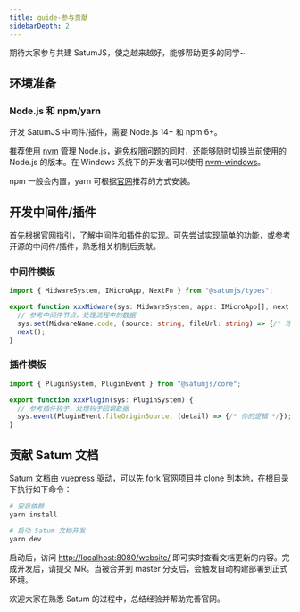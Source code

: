```yaml
---
title: guide-参与贡献
sidebarDepth: 2
---
```


期待大家参与共建 SatumJS，使之越来越好，能够帮助更多的同学~

## 环境准备

### Node.js 和 npm/yarn

开发 SatumJS 中间件/插件，需要 Node.js 14+ 和 npm 6+。

推荐使用 [nvm](https://github.com/nvm-sh/nvm) 管理 Node.js，避免权限问题的同时，还能够随时切换当前使用的 Node.js 的版本。在 Windows 系统下的开发者可以使用 [nvm-windows](https://github.com/coreybutler/nvm-windows)。

npm 一般会内置，yarn 可根据[官网](https://yarnpkg.com/getting-started/install)推荐的方式安装。

## 开发中间件/插件

首先根据官网指引，了解中间件和插件的实现。可先尝试实现简单的功能，或参考开源的中间件/插件，熟悉相关机制后贡献。

### 中间件模板
```ts
import { MidwareSystem, IMicroApp, NextFn } from "@satumjs/types";

export function xxxMidware(sys: MidwareSystem, apps: IMicroApp[], next: NextFn) {
  // 参考中间件节点，处理流程中的数据
  sys.set(MidwareName.code, (source: string, fileUrl: string) => {/* 你的逻辑 */});
  next();
}
```

### 插件模板
```ts
import { PluginSystem, PluginEvent } from "@satumjs/core";

export function xxxPlugin(sys: PluginSystem) {
  // 参考插件钩子，处理钩子回调数据
  sys.event(PluginEvent.fileOriginSource, (detail) => {/* 你的逻辑 */});
}
```

## 贡献 Satum 文档

Satum 文档由 [vuepress](https://vuepress.vuejs.org/) 驱动，可以先 fork 官网项目并 clone 到本地，在根目录下执行如下命令：
```bash
# 安装依赖
yarn install

# 启动 Satum 文档开发
yarn dev
```
启动后，访问 [http://localhost:8080/website/](http://localhost:8080/website/) 即可实时查看文档更新的内容。完成开发后，请提交 MR。当被合并到 master 分支后，会触发自动构建部署到正式环境。

欢迎大家在熟悉 Satum 的过程中，总结经验并帮助完善官网。